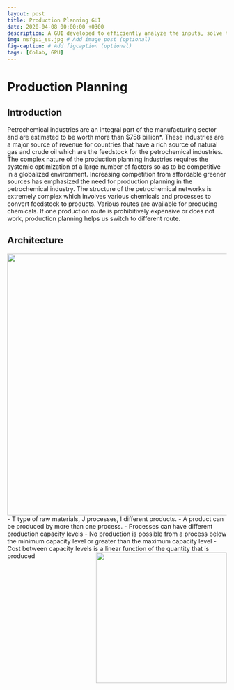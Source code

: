 ```yaml
---
layout: post
title: Production Planning GUI
date: 2020-04-08 00:00:00 +0300
description: A GUI developed to efficiently analyze the inputs, solve the problem and also provide a detailed analysis of the solution without requiring any in-depth knowledge of the solution procedure or optimization solvers.
img: nsfgui_ss.jpg # Add image post (optional)
fig-caption: # Add figcaption (optional)
tags: [Colab, GPU]
---
```




# Production Planning
## Introduction
Petrochemical industries are an integral part of the manufacturing sector and are estimated to be worth more than  $758 billion*. These industries are a major source of revenue for countries that have a rich source of natural gas and crude oil which are the feedstock for the petrochemical industries. The complex nature of the production planning industries requires the systemic optimization of a large number of factors so as to be competitive in a globalized environment. Increasing competition from affordable greener sources has emphasized the need for  production planning in the petrochemical industry. The structure of the petrochemical networks is extremely complex which involves various chemicals and processes to convert feedstock to products. Various routes are available for producing chemicals. If one production route is prohibitively expensive or does not work, production planning helps us switch to different route.

## Architecture
<!-- [Screenshot of GUI]({{site.baseurl}}/assets/img/pp_architecture.jpg) -->
<img align="left" width="600" src="{{site.baseurl}}/assets/img/pp_architecture.jpg">
- T type of raw materials, J processes, I different products.
- A product can be produced by more than one process.
- Processes can have different production capacity levels
- No production is possible from a process below the minimum capacity level or greater than the maximum capacity level
- Cost between capacity levels is a linear function of the quantity that is produced
<img align="right" width="300" src="{{site.baseurl}}/assets/img/pp_plot.jpg">


